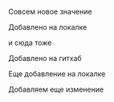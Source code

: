 Совсем новое значение

Добавлено на локалке

и сюда тоже

Добавлено на гитхаб

Еще добавление на локалке

Добавляем еще изменение